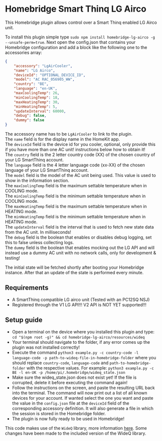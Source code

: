 # Homebridge Smart Thinq LG Airco

This Homebridge plugin allows control over a Smart Thinq enabled LG Airco unit.

To install this plugin simple type `sudo npm install homebridge-lg-airco -g --unsafe-perm=true`.
Next open the config.json that contains your Homebridge configuration and add a block like the following one to the accessories array:

```json
{
    "accessory": "LgAirCooler",
    "name": "LG Airco",
    "deviceId": "OPTIONAL_DEVICE_ID",
    "model": "AC RAC_056905_WW",
    "country": "BE",
    "language": "en-UK",
    "maxCoolingTemp": 26,
    "minCoolingTemp": 18,
    "maxHeatingTemp": 30,
    "minHeatingTemp": 5,
    "updateInterval": 60000,
    "debug": false,
    "dummy": false
}
```

The accessory name has to be `LgAirCooler` to link to the plugin.  
The `name` field is for the display name in the HomeKit app.  
The `deviceId` field is the device id for you cooler, optional, only provide this if you have more than one AC unit! instructions below how to obtain it!  
The `country` field is the 2 letter country code (XX) of the chosen country of your LG SmartThinq account.  
The `language` field is the 4 letter language code (xx-XX) of the chosen language of your LG SmartThinq account.  
The `model` field is the model of the AC unit being used. This value is used to show in the information section.  
The `maxCoolingTemp` field is the maximum settable temperature when in COOLING mode.  
The `minCoolingTemp` field is the minimum settable temperature when in COOLING mode.  
The `maxHeatingTemp` field is the maximum settable temperature when in HEATING mode.  
The `minHeatingTemp` field is the minimum settable temperature when in HEATING mode.  
The `updateInterval` field is the interval that is used to fetch new state data from the AC unit. In milliseconds!  
The `debug` field is the boolean that enables or disables debug logging, set this to false unless collecting logs.  
The `dummy` field is the boolean that enables mocking out the LG API and will instead use a dummy AC unit with no network calls, only for development & testing!  

The initial state will be fetched shortly after booting your Homebridge instance.
After that an update of the state is performed every minute.

## Requirements

- A SmartThinq compatible LG airco unit (Tested with an PC12SQ NSJ)
- Registered through the V1 LG API!!! V2 API is NOT YET supported!!!

## Setup guide

- Open a terminal on the device where you installed this plugin and type: `cd "$(npm root -g)" && cd homebridge-lg-airco/resources/wideq`
- Your terminal should navigate to the folder, if any error comes up the plugin was not installed correctly!
- Execute the command `python3 example.py -c country-code -l language-code -p path-to-wideq-file-in-homebridge-folder` where you should replace `country-code`, `language-code` and `path-to-homebridge-folder` with the respective values.
  For example: `python3 example.py -c BE -l en-UK -p /home/pi/.homebridge/wideq_state.json`
- Make sure the wideq_state.json does not exist yet! If the file is corrupted, delete it before executing the command again!
- Follow the instructions on the screen, and paste the resulting URL back into the terminal.
  The command will now print out a list of all known devices for your account. If wanted select the one you want and paste the value in the `config.json` file at the `deviceId` field of the corresponding accessory definition.
  It will also generate a file in which the session is stored in the Homebridge folder.
- The plugin is now fully ready to be used in Homebridge!

This code makes use of the `WideQ` library, more information [here](https://github.com/sampsyo/wideq).
Some changes have been made to the included version of the WideQ library.
